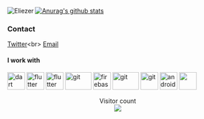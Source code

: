 [![Anurag's github stats](https://github-readme-stats.vercel.app/api?username=eliezerantonio)](https://github.com/anuraghazra/github-readme-stats)
<img align="left" src="https://github-readme-stats.vercel.app/api/top-langs/?username=eliezerantonio&layout=compact&theme=material-palenight" alt="Eliezer" />


### Contact
[Twitter](https://twitter.com/eliezerantonio_)<br>
[Email](eliezerfernandoantonio@gmail.com)<br>
#### I work with  <br>
<p align="left">
 <img src="https://www.vectorlogo.zone/logos/dartlang/dartlang-icon.svg" alt="dart" width="40" height="40"/>
  <img src="https://www.vectorlogo.zone/logos/mysql/mysql-icon.svg" alt="flutter" width="40" height="40"/> 
 <img src="https://www.vectorlogo.zone/logos/flutterio/flutterio-icon.svg" alt="flutter" width="40" height="40"/> 
 <img src="https://www.vectorlogo.zone/logos/java/java-ar21.svg" alt="git" width="60" height="40"/>
  <img src="https://www.vectorlogo.zone/logos/firebase/firebase-icon.svg" alt="firebase" width="40" height="40"/>
   <img src="https://www.vectorlogo.zone/logos/javascript/javascript-ar21.svg" alt="git" width="60" height="40"/>
    <img src="https://www.vectorlogo.zone/logos/git-scm/git-scm-icon.svg" alt="git" width="40" height="40"/>
<img src="https://devicons.github.io/devicon/devicon.git/icons/android/android-original-wordmark.svg" alt="android" width="40" height="40"/>
   <img src="https://www.vectorlogo.zone/logos/mongodb/mongodb-icon.svg" width="40" height="40"/>
 
 <p align="center"> 
  Visitor count<br>
  <img src="https://profile-counter.glitch.me/eliezerantonio/count.svg" />
</p>
 

